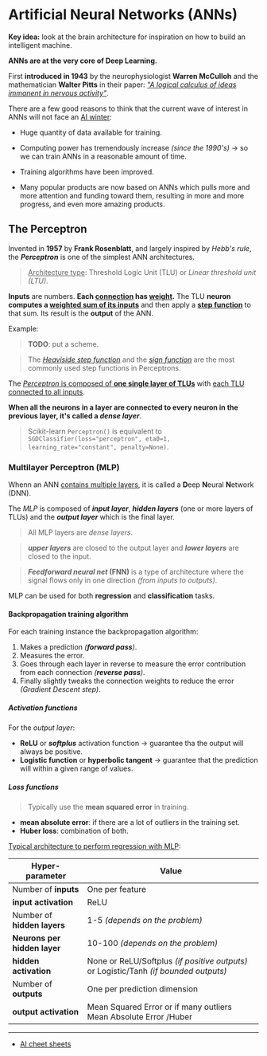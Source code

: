# Artificial Neural Networks (ANNs)

**Key idea:** look at the brain architecture for inspiration on how to build an intelligent machine.

**ANNs are at the very core of Deep Learning.**

First **introduced in 1943** by the neurophysiologist **Warren McCulloh** and the mathematician **Walter Pitts** in their paper: [_"A logical calculus of ideas immanent in nervous activity"_](https://scholar.google.com/scholar?q=A+Logical+Calculus+of+Ideas+Immanent+in+Nervous+Activity+author%3Amcculloch).

There are a few good reasons to think that the current wave of interest in ANNs will not face an [AI winter](https://en.wikipedia.org/wiki/AI_winter):

- Huge quantity of data available for training.

- Computing power has tremendously increase _(since the 1990's)_ &rarr; so we can train ANNs in a reasonable amount of time.

- Training algorithms have been improved.

- Many popular products are now based on ANNs which pulls more and more attention and funding toward them, resulting in more and more progress, and even more amazing products.

## The Perceptron

Invented in **1957** by **Frank Rosenblatt**,  and largely inspired by _Hebb's rule_, the **_Perceptron_** is one of the simplest ANN architectures.

> <u>Architecture type</u>: Threshold Logic Unit (TLU) or _Linear threshold unit (LTU)_.

**Inputs** are numbers. **Each <u>connection</u> has <u>weight</u>.** The TLU **neuron computes a <u>weighted sum of its inputs</u>** and then apply a <u>**step function**</u> to that sum. Its result is the **output** of the ANN.

Example:

> **TODO**: put a scheme.

>  The [_Heaviside step function_](https://en.wikipedia.org/wiki/Heaviside_step_function) and the [_sign function_](https://en.wikipedia.org/wiki/Sign_function) are the most commonly used step functions in Perceptrons.

The <u>_Perceptron_ is composed of **one single layer of TLUs**</u> with <u>each TLU connected to all inputs</u>.

**When all the neurons in a layer are connected to every neuron in the previous layer, it's called a _dense layer_**.

> Scikit-learn `Perceptron()` is equivalent to `SGDClassifier(loss="perceptron", eta0=1, learning_rate="constant", penalty=None)`.

### Multilayer Perceptron (MLP)

Whenn an ANN <u>contains multiple layers</u>, it is called a **D**eep **N**eural **N**etwork (DNN).

The _MLP_ is composed of **_input layer_**, **_hidden layers_** (one or more layers of TLUs) and the **_output layer_** which is the final layer.

> All MLP layers are _dense layers_.

> _**upper layers**_ are closed to the output layer and _**lower layers**_ are closed to the input.

> **_Feedforward neural net_ (FNN)** is a type of architecture where the signal flows only in one direction _(from inputs to outputs)_.

MLP can be used for both **regression** and **classification** tasks.

#### Backpropagation training algorithm

For each training instance the backpropagation algorithm:

1. Makes a prediction _(**forward pass**)_.
2. Measures the error.
3. Goes through each layer in reverse to measure the error contribution from each connection _(**reverse pass**)_.
4. Finally slightly tweaks the connection weights to reduce the error _(Gradient Descent step)_.

##### _Activation functions_

For the _output layer_:

- **ReLU** or _**softplus**_ activation function &rarr; guarantee tha the output will always be positive.
- **Logistic function** or **hyperbolic tangent** &rarr; guarantee that the prediction will within a given range of values.

##### _Loss functions_

> Typically use the **mean squared error** in training.

- **mean absolute error**: if there are a lot of outliers in the training set.
- **Huber loss**: combination of both.


<u>Typical architecture to perform regression with MLP</u>:

Hyper-parameter             | Value 
----------------------------|-------------------------------
Number of **inputs**        | One per feature
**input activation**        | ReLU
Number of **hidden layers** | 1-5 _(depends on the problem)_
**Neurons per hidden layer**| 10-100 _(depends on the problem)_
**hidden activation**       | None or ReLU/Softplus _(if positive outputs)_ or Logistic/Tanh _(if bounded outputs)_
Number of **outputs**       | One per prediction dimension
**output activation**       | Mean Squared Error or if many outliers Mean Absolute Error /Huber

___

- [AI cheet sheets](https://becominghuman.ai/cheat-sheets-for-ai-neural-networks-machine-learning-deep-learning-big-data-678c51b4b463)
